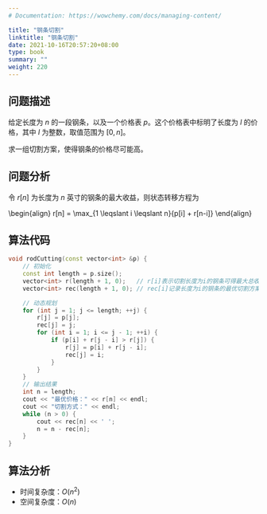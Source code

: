 ```yaml
---
# Documentation: https://wowchemy.com/docs/managing-content/

title: "钢条切割"
linktitle: "钢条切割"
date: 2021-10-16T20:57:20+08:00
type: book
summary: ""
weight: 220
---
```


<!--more-->

## 问题描述

给定长度为 $n$ 的一段钢条，以及一个价格表 $p$。这个价格表中标明了长度为 $l$ 的价格，其中 $l$ 为整数，取值范围为 $[0,n]$。

求一组切割方案，使得钢条的价格尽可能高。

## 问题分析

令 $r[n]$ 为长度为 $n$ 英寸的钢条的最大收益，则状态转移方程为

\begin{align}
r[n] = \max_{1 \leqslant i \leqslant n}{p[i] + r[n-i]}
\end{align}

## 算法代码

```cpp
void rodCutting(const vector<int> &p) {
    // 初始化
    const int length = p.size();
    vector<int> r(length + 1, 0);   // r[i]表示切割长度为i的钢条可得最大总收益
    vector<int> rec(length + 1, 0); // rec[i]记录长度为i的钢条的最优切割方案

    // 动态规划
    for (int j = 1; j <= length; ++j) {
        r[j] = p[j];
        rec[j] = j;
        for (int i = 1; i <= j - 1; ++i) {
            if (p[i] + r[j - i] > r[j]) {
                r[j] = p[i] + r[j - i];
                rec[j] = i;
            }
        }
    }
    // 输出结果
    int n = length;
    cout << "最优价格：" << r[n] << endl;
    cout << "切割方式：" << endl;
    while (n > 0) {
        cout << rec[n] << ' ';
        n = n - rec[n];
    }
}
```

## 算法分析

- 时间复杂度：$O(n^2)$
- 空间复杂度：$O(n)$